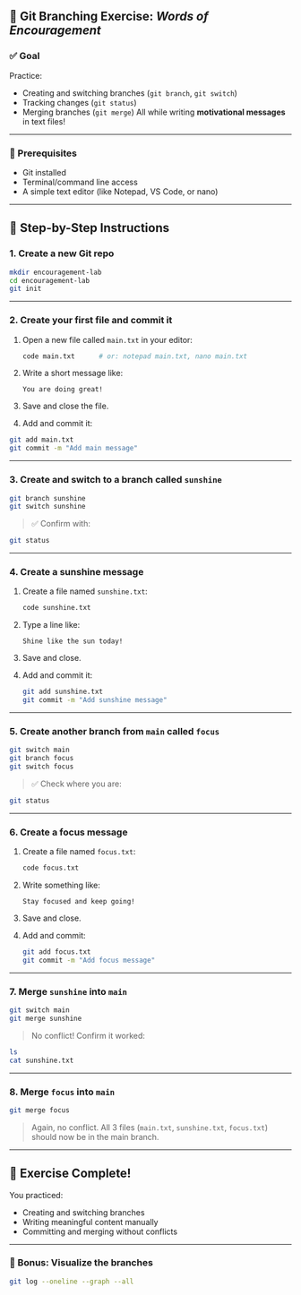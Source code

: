 ## 🧪 Git Branching Exercise: *Words of Encouragement*

### ✅ **Goal**

Practice:

* Creating and switching branches (`git branch`, `git switch`)
* Tracking changes (`git status`)
* Merging branches (`git merge`)
  All while writing **motivational messages** in text files!

---

### 🔧 Prerequisites

* Git installed
* Terminal/command line access
* A simple text editor (like Notepad, VS Code, or nano)

---

## 🧭 Step-by-Step Instructions

### 1. **Create a new Git repo**

```bash
mkdir encouragement-lab
cd encouragement-lab
git init
```

---

### 2. **Create your first file and commit it**

1. Open a new file called `main.txt` in your editor:

   ```bash
   code main.txt      # or: notepad main.txt, nano main.txt
   ```

2. Write a short message like:

   ```
   You are doing great!
   ```

3. Save and close the file.

4. Add and commit it:

```bash
git add main.txt
git commit -m "Add main message"
```

---

### 3. **Create and switch to a branch called `sunshine`**

```bash
git branch sunshine
git switch sunshine
```

> ✅ Confirm with:

```bash
git status
```

---

### 4. **Create a sunshine message**

1. Create a file named `sunshine.txt`:

   ```bash
   code sunshine.txt
   ```

2. Type a line like:

   ```
   Shine like the sun today!
   ```

3. Save and close.

4. Add and commit it:

   ```bash
   git add sunshine.txt
   git commit -m "Add sunshine message"
   ```

---

### 5. **Create another branch from `main` called `focus`**

```bash
git switch main
git branch focus
git switch focus
```

> ✅ Check where you are:

```bash
git status
```

---

### 6. **Create a focus message**

1. Create a file named `focus.txt`:

   ```bash
   code focus.txt
   ```

2. Write something like:

   ```
   Stay focused and keep going!
   ```

3. Save and close.

4. Add and commit:

   ```bash
   git add focus.txt
   git commit -m "Add focus message"
   ```

---

### 7. **Merge `sunshine` into `main`**

```bash
git switch main
git merge sunshine
```

> No conflict! Confirm it worked:

```bash
ls
cat sunshine.txt
```

---

### 8. **Merge `focus` into `main`**

```bash
git merge focus
```

> Again, no conflict. All 3 files (`main.txt`, `sunshine.txt`, `focus.txt`) should now be in the main branch.

---

## 🎉 Exercise Complete!

You practiced:

* Creating and switching branches
* Writing meaningful content manually
* Committing and merging without conflicts

---

### 🔄 Bonus: Visualize the branches

```bash
git log --oneline --graph --all
```

